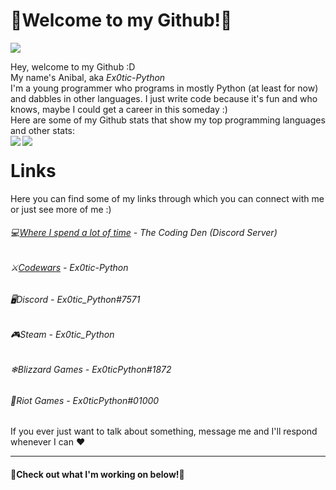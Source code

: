 # 🐍Welcome to my Github!🐍

<a href="https://hits.seeyoufarm.com">
  <img src="https://hits.seeyoufarm.com/api/count/incr/badge.svg?url=https%3A%2F%2Fgithub.com%2FEx0tic-Python&count_bg=%23414141&title_bg=%23000000&icon=cliqz.svg&icon_color=%231F04FF&title=Page+Visits&edge_flat=false"/>
</a>

Hey, welcome to my Github :D  
My name's Anibal, aka *Ex0tic-Python*  
I'm a young programmer who programs in mostly Python (at least for now) and dabbles in other languages. I just write code because it's fun and who knows, maybe I could get a career in this someday :)  
Here are some of my Github stats that show my top programming languages and other stats:  
<a href="https://github.com/anuraghazra/github-readme-stats">
  <img align="left" src="https://github-readme-stats.vercel.app/api?username=Ex0tic-Python&hide=stars&count_private=true&show_icons=true&theme=dark&include_all_commits=true" />
</a>
<a href="https://github.com/anuraghazra/github-readme-stats">
  <img align="left" src="https://github-readme-stats.vercel.app/api/top-langs/?username=Ex0tic-Python&langs_count=3&theme=dark" />
</a>  

# Links
Here you can find some of my links through which you can connect with me or just see more of me :)
###### 💻[*Where I spend a lot of time*](https://discord.gg/code) *- The Coding Den (Discord Server)*  
###### ⚔[*Codewars*](https://www.codewars.com/users/Ex0tic-Python) *- Ex0tic-Python*  
###### 🖥*Discord - Ex0tic_Python#7571*  
###### 🎮*Steam - Ex0tic_Python*  
###### ❄*Blizzard Games - Ex0ticPython#1872*  
###### 👊*Riot Games - Ex0ticPython#01000*  
If you ever just want to talk about something, message me and I'll respond whenever I can ♥

---

#### 🔻Check out what I'm working on below!🔻

<!--
May fix later
<a href="https://github.com/anuraghazra/github-readme-stats">
  <img align="left" src="https://github-readme-stats.vercel.app/api?username=Ex0tic-Python&hide=stars&count_private=true&show_icons=true&title_color=#2602b5&text_color=#ffffff&icon_color=#4414ff&bg_color=#000000&hide_border=true&include_all_commits=true" />
</a>
<a href="https://github.com/anuraghazra/github-readme-stats">
  <img align="right" src="https://github-readme-stats.vercel.app/api/top-langs/?username=Ex0tic-Python&langs_count=3&title_color=#2602b5&text_color=#ffffff&icon_color=#4414ff&bg_color=#000000&hide_border=true)](https://github.com/anuraghazra/github-readme-stats" />
</a>
-->
